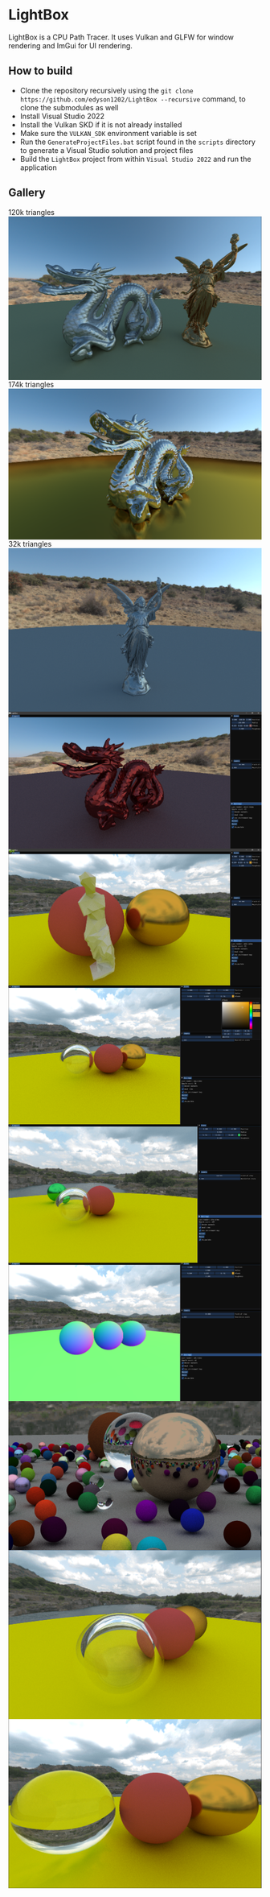 # LightBox
LightBox is a CPU Path Tracer. It uses Vulkan and GLFW for window rendering and ImGui for UI rendering.

## How to build

- Clone the repository recursively using the `git clone https://github.com/edyson1202/LightBox --recursive` command, to clone the submodules as well
- Install Visual Studio 2022
- Install the Vulkan SKD if it is not already installed
- Make sure the `VULKAN_SDK` environment variable is set
- Run the `GenerateProjectFiles.bat` script found in the `scripts` directory to generate a Visual Studio solution and project files
- Build the `LightBox` project from within `Visual Studio 2022` and run the application

## Gallery

120k triangles
<img align="center" src="https://github.com/edyson1202/LightBox/blob/main/renders/Screenshot_12.png">
174k triangles
<img align="center" src="https://github.com/edyson1202/LightBox/blob/main/renders/Screenshot_10.png">
32k triangles
<img align="center" src="https://github.com/edyson1202/LightBox/blob/main/renders/Screenshot_11.png">
<img align="center" src="https://github.com/edyson1202/LightBox/blob/main/renders/Screenshot_9.png">
<img align="center" src="https://github.com/edyson1202/LightBox/blob/main/renders/Screenshot_6.png">
<img align="center" src="https://github.com/edyson1202/LightBox/blob/main/renders/Screenshot_3.png">
<img align="center" src="https://github.com/edyson1202/LightBox/blob/main/renders/Screenshot_5.png">
<img align="center" src="https://github.com/edyson1202/LightBox/blob/main/renders/Screenshot_2.png">
<img align="center" src="https://github.com/edyson1202/LightBox/blob/main/renders/5.png">
<img align="center" src="https://github.com/edyson1202/LightBox/blob/main/renders/6.png">
<img align="center" src="https://github.com/edyson1202/LightBox/blob/main/renders/7.png">
